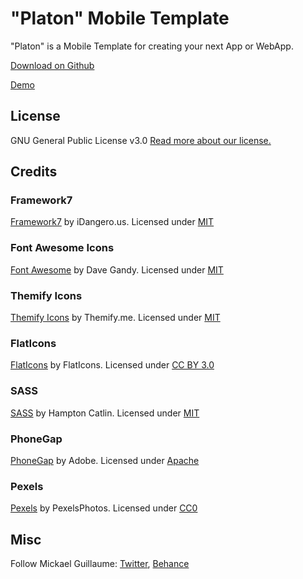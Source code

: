 # "Platon" Mobile Template

"Platon" is a Mobile Template for creating your next App or WebApp.

[Download on Github](https://github.com/mickaeldll/Platon-Mobile-Template/archive/master.zip)

[Demo](http://mickaelguillaume.esy.es/Platon/index.html)

## License

GNU General Public License v3.0 [Read more about our license.](http://www.gnu.org/licenses/gpl-3.0.txt)

## Credits 

### Framework7

[Framework7](http://www.idangero.us/framework7/#.Vh5eAXrtlBc) by iDangero.us. Licensed under [MIT](https://github.com/nolimits4web/Framework7/blob/master/LICENSE)

### Font Awesome Icons 

[Font Awesome](http://fortawesome.github.io/Font-Awesome/) by Dave Gandy. Licensed under [MIT](http://opensource.org/licenses/mit-license.html)

### Themify Icons

[Themify Icons](https://themify.me/themify-icons) by Themify.me. Licensed under [MIT](http://opensource.org/licenses/mit-license.html)

### FlatIcons

[FlatIcons](http://www.flaticon.com/) by FlatIcons. Licensed under [CC BY 3.0](http://creativecommons.org/licenses/by/3.0/)

### SASS

[SASS](http://sass-lang.com/) by Hampton Catlin. Licensed under [MIT](https://github.com/sass/sass/blob/stable/MIT-LICENSE)

### PhoneGap

[PhoneGap](http://phonegap.com/) by Adobe. Licensed under [Apache](https://github.com/phonegap/phonegap-start/blob/master/LICENSE)

### Pexels

[Pexels](https://www.pexels.com/) by PexelsPhotos. Licensed under [CC0](https://creativecommons.org/publicdomain/zero/1.0/)

## Misc

Follow Mickael Guillaume: [Twitter](https://twitter.com/guillaumemick), [Behance](https://www.behance.net/mickaeldll)


